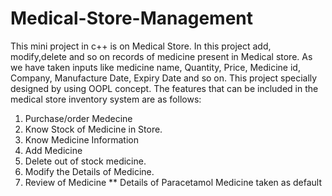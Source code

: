 # Medical-Store-Management

This mini project in c++ is on Medical Store. In this
project add, modify,delete and so on records of
medicine present in Medical store. As we have taken
inputs like medicine name, Quantity, Price, Medicine
id, Company, Manufacture Date, Expiry Date and so on.
This project specially designed by using OOPL concept.
The features that can be included in the medical
store inventory system are as follows:
1. Purchase/order Medecine
2. Know Stock of Medicine in Store.
3. Know Medicine Information
4. Add Medicine
5. Delete out of stock medicine.
6. Modify the Details of Medicine.
7. Review of Medicine
** Details of Paracetamol Medicine taken
as default
